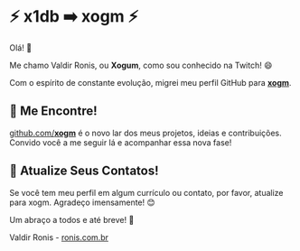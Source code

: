 # ⚡ x1db ➡️ xogm ⚡
Olá! 👋

Me chamo Valdir Ronis, ou **Xogum**, como sou conhecido na Twitch! 😄

Com o espírito de constante evolução, migrei meu perfil GitHub para [**xogm**](https://github.com/xogm/).

## 🔗 Me Encontre!
[github.com/**xogm**](https://github.com/xogm/) é o novo lar dos meus projetos, ideias e contribuições. Convido você a me seguir lá e acompanhar essa nova fase!

## 📇 Atualize Seus Contatos!
Se você tem meu perfil em algum currículo ou contato, por favor, atualize para xogm. Agradeço imensamente! 😊

Um abraço a todos e até breve! 🚀

Valdir Ronis - [ronis.com.br](https://ronis.com.br)
